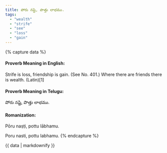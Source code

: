 ```yaml
---
title: పోరు నష్టి, పొత్తు లాభము.
tags:
  - "wealth"
  - "strife"
  - "see"
  - "loss"
  - "gain"
---
```


{% capture data %}
#### Proverb Meaning in English:
Strife is loss, friendship is gain.
(See No. 401.)
Where there are friends there is wealth. (Latin)[1]

#### Proverb Meaning in Telugu:
పోరు నష్టి, పొత్తు లాభము.

#### Romanization:
Pōru naṣṭi, pottu lābhamu.

Poru nasti, pottu labhamu.
{% endcapture %}

{{ data | markdownify }}

